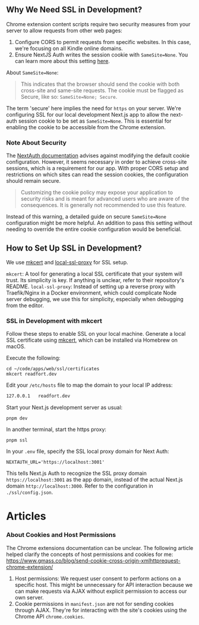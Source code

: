 ## Why We Need SSL in Development?

Chrome extension content scripts require two security measures from your server to allow requests from other web pages:

1. Configure CORS to permit requests from specific websites. In this case, we're focusing on all Kindle online domains.
2. Ensure NextJS Auth writes the session cookie with `SameSite=None`. You can learn more about this setting [here](https://developer.mozilla.org/en-US/docs/Web/HTTP/Headers/Set-Cookie).

About `SameSite=None`:

> This indicates that the browser should send the cookie with both cross-site and same-site requests. The cookie must be flagged as Secure, like so: `SameSite=None; Secure`.

The term 'secure' here implies the need for `https` on your server. We're configuring SSL for our local development Next.js app to allow the next-auth session cookie to be set as `SameSite=None`. This is essential for enabling the cookie to be accessible from the Chrome extension.

### Note About Security

The [NextAuth documentation](https://next-auth.js.org/configuration/options#cookies) advises against modifying the default cookie configuration. However, it seems necessary in order to achieve cross-site sessions, which is a requirement for our app. With proper CORS setup and restrictions on which sites can read the session cookies, the configuration should remain secure.

> Customizing the cookie policy may expose your application to security risks and is meant for advanced users who are aware of the consequences. It is generally not recommended to use this feature.

Instead of this warning, a detailed guide on secure `SameSite=None` configuration might be more helpful. An addition to pass this setting without needing to override the entire cookie configuration would be beneficial.

## How to Set Up SSL in Development?

We use [mkcert](https://github.com/FiloSottile/mkcert) and [local-ssl-proxy](https://www.npmjs.com/package/local-ssl-proxy) for SSL setup.

`mkcert`: A tool for generating a local SSL certificate that your system will trust. Its simplicity is key. If anything is unclear, refer to their repository's README.
`local-ssl-proxy`: Instead of setting up a reverse proxy with Traefik/Nginx in a Docker environment, which could complicate Node server debugging, we use this for simplicity, especially when debugging from the editor.

### SSL in Development with mkcert

Follow these steps to enable SSL on your local machine.
Generate a local SSL certificate using [mkcert](https://github.com/FiloSottile/mkcert), which can be installed via Homebrew on macOS.

Execute the following:

```
cd ~/code/apps/web/ssl/certificates
mkcert readfort.dev
```

Edit your `/etc/hosts` file to map the domain to your local IP address:

```bash
127.0.0.1	readfort.dev
```

Start your Next.js development server as usual:

```
pnpm dev
```

In another terminal, start the https proxy:

```
pnpm ssl
```

In your `.env` file, specify the SSL local proxy domain for Next Auth:

```
NEXTAUTH_URL='https://localhost:3001'
```

This tells Next.js Auth to recognize the SSL proxy domain `https://localhost:3001` as the app domain, instead of the actual Next.js domain `http://localhost:3000`. Refer to the configuration in `./ssl/config.json`.

# Articles

### About Cookies and Host Permissions

The Chrome extensions documentation can be unclear. The following article helped clarify the concepts of host permissions and cookies for me:
https://www.gmass.co/blog/send-cookie-cross-origin-xmlhttprequest-chrome-extension/

1. Host permissions: We request user consent to perform actions on a specific host. This might be unnecessary for API interaction because we can make requests via AJAX without explicit permission to access our own server.
2. Cookie permissions in `manifest.json` are not for sending cookies through AJAX. They're for interacting with the site's cookies using the Chrome API `chrome.cookies`.
